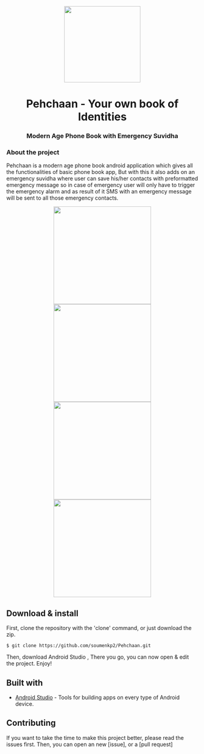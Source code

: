 <p align="center">
  <img src="https://github.com/soumenkp2/Pehchaan/blob/master/app/src/main/res/drawable/header.png" width="200">
</p>
<h1 align="center">Pehchaan - Your own book of Identities</h1>
<h3 align="center">Modern Age Phone Book with Emergency Suvidha</h3>

### About the project
Pehchaan is a modern age phone book android application which gives all the functionalities of basic phone book app, 
But with this it also adds on an emergency suvidha where user can save his/her contacts with preformatted emergency message so in case of emergency user will only have to trigger the emergency alarm and as result of it SMS with an emergency message will be sent to all those emergency contacts.


<p align="center">
  <img src="https://github.com/soumenkp2/Pehchaan/blob/master/WhatsApp%20Image%202022-12-06%20at%2002.48.27.jpeg" width="256" hspace="4">
  <img src="https://github.com/soumenkp2/Pehchaan/blob/master/WhatsApp%20Image%202022-12-06%20at%2002.48.28(1).jpeg" width="256" hspace="4">
  <img src="https://github.com/soumenkp2/Pehchaan/blob/master/WhatsApp%20Image%202022-12-06%20at%2002.48.28(2).jpeg" width="256" hspace="4">
  <img src="https://github.com/soumenkp2/Pehchaan/blob/master/WhatsApp%20Image%202022-12-06%20at%2002.48.28.jpeg" width="256" hspace="4">
</p>

## Download & install

First, clone the repository with the 'clone' command, or just download the zip.

```
$ git clone https://github.com/soumenkp2/Pehchaan.git
```

Then, download Android Studio , 
There you go, you can now open & edit the project. Enjoy!

## Built with
- [Android Studio](https://developer.android.com/studio/index.html/) - Tools for building apps on every type of Android device.


## Contributing

If you want to take the time to make this project better, please read the issues first. Then, you can open an new [issue], or a [pull request]

